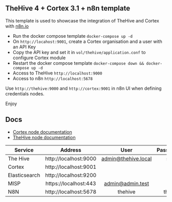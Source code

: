 ## TheHive 4 + Cortex 3.1 + n8n template

This template is used to showcase the integration of TheHive and Cortex with [n8n.io](n8n.io)

- Run the docker compose template `docker-compose up -d`
- On `http://locahost:9001`, create a Cortex organisation and a user with an API Key
- Copy the API key and set it in `vol/thehive/application.conf` to configure Cortex module
- Restart the docker compose template `docker-compose down && docker-compose up -d`
- Access to TheHive `http://localhost:9000`
- Access to n8n `http://localhost:5678`

Use `http://thehive:9000` and `http://cortex:9001` in n8n UI when defining credentials nodes.

Enjoy


## Docs

- [Cortex node documentation](https://docs.n8n.io/nodes/n8n-nodes-base.cortex/#basic-operations)
- [TheHive node documentation](https://docs.n8n.io/nodes/n8n-nodes-base.theHive/#example-usage)


| Service   |      Address      |  User |  Password |
|----------|:-------------:|:------:|------:|
| The Hive |  http://localhost:9000 | admin@thehive.local | secret
| Cortex |    http://localhost:9001  |    |
| Elasticsearch | http://localhost:9200 |     |
| MISP |    https://localhost:443   |  admin@admin.test | admin
| N8N | http://localhost:5678 |  thehive  |	thehive